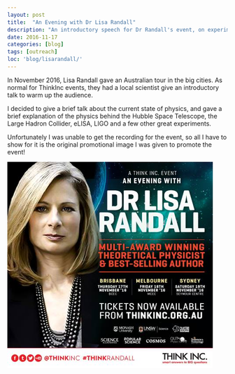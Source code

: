 ```yaml
---
layout: post
title:  "An Evening with Dr Lisa Randall"
description: "An introductory speech for Dr Randall's event, on experimental astrophysics!"
date: 2016-11-17
categories: [blog]
tags: [outreach]
loc: 'blog/lisarandall/'
---
```


In November 2016, Lisa Randall gave an Australian tour in the big cities. As normal for ThinkInc
events, they had a local scientist give an introductory talk to warm up the audience.

I decided to give a brief talk about the current state of physics, and gave a brief
explanation of the physics behind the Hubble Space Telescope, the Large Hadron Collider, 
eLISA, LIGO and a few other great experiments.

Unfortunately I was unable to get the recording for the event, so all I have 
to show for it is the original promotional image I was given to promote the event!

![](lisa.jpg)
